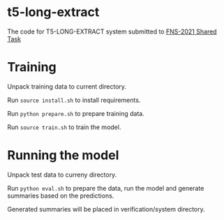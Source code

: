 # t5-long-extract
The code for T5-LONG-EXTRACT system submitted to [FNS-2021 Shared Task](http://wp.lancs.ac.uk/cfie/fns2021/)


# Training

Unpack training data to current directory.

Run `source install.sh` to install requirements.

Run `python prepare.sh` to prepare training data.

Run `source train.sh` to train the model.

# Running the model

Unpack test data to curreny directory.

Run `python eval.sh` to prepare the data, run the model and generate summaries based on the predictions.

Generated summaries will be placed in verification/system directory.